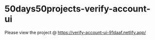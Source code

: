 # 50days50projects-verify-account-ui

Please view the project @ https://verify-account-ui-91daaf.netlify.app/
